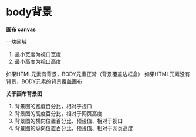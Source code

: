 # body背景

**画布 canvas**

一块区域

1. 最小宽度为视口宽度
2. 最小高度为视口高度

如果HTML元素有背景，BODY元素正常（背景覆盖边框盒）
如果HTML元素没有背景，BODY元素的背景覆盖画布

**关于画布背景图**

1. 背景图的宽度百分比，相对于视口
2. 背景图的高度百分比，相对于网页高度
3. 背景图的横向位置百分比、预设值、相对于视口
3. 背景图的纵向位置百分比、预设值、相对于网页高度